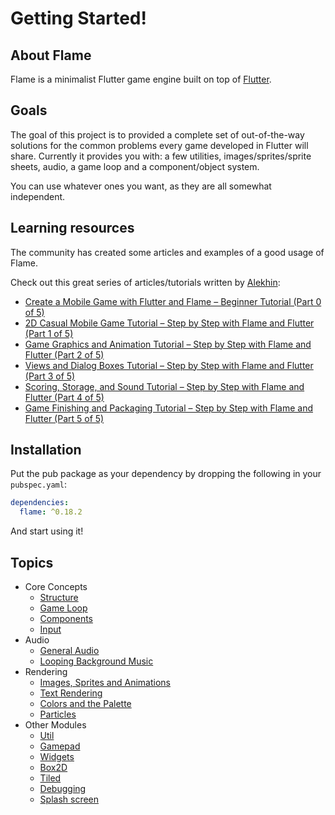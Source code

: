 # Getting Started!

## About Flame

Flame is a minimalist Flutter game engine built on top of [Flutter](https://flutter.dev/).

## Goals

The goal of this project is to provided a complete set of out-of-the-way solutions for the common problems every game developed in Flutter will share.
Currently it provides you with: a few utilities, images/sprites/sprite sheets, audio, a game loop and a component/object system.

You can use whatever ones you want, as they are all somewhat independent.

## Learning resources

The community has created some articles and examples of a good usage of Flame.

Check out this great series of articles/tutorials written by [Alekhin](https://github.com/japalekhin):

 * [Create a Mobile Game with Flutter and Flame – Beginner Tutorial (Part 0 of 5)](https://jap.alekhin.io/create-mobile-game-flutter-flame-beginner-tutorial)
 * [2D Casual Mobile Game Tutorial – Step by Step with Flame and Flutter (Part 1 of 5)](https://jap.alekhin.io/2d-casual-mobile-game-tutorial-flame-flutter-part-1)
 * [Game Graphics and Animation Tutorial – Step by Step with Flame and Flutter (Part 2 of 5)](https://jap.alekhin.io/game-graphics-and-animation-tutorial-flame-flutter-part-2)
 * [Views and Dialog Boxes Tutorial – Step by Step with Flame and Flutter (Part 3 of 5)](https://jap.alekhin.io/views-dialog-boxes-tutorial-flame-flutter-part-3)
 * [Scoring, Storage, and Sound Tutorial – Step by Step with Flame and Flutter (Part 4 of 5)](https://jap.alekhin.io/scoring-storage-sound-tutorial-flame-flutter-part-4)
 * [Game Finishing and Packaging Tutorial – Step by Step with Flame and Flutter (Part 5 of 5)](https://jap.alekhin.io/game-finishing-packaging-tutorial-flame-flutter-part-5)

## Installation

Put the pub package as your dependency by dropping the following in your `pubspec.yaml`:


```yaml
dependencies:
  flame: ^0.18.2
```

And start using it!

## Topics

 * Core Concepts
   - [Structure](structure.md)
   - [Game Loop](game.md)
   - [Components](components.md)
   - [Input](input.md)
 * Audio
   - [General Audio](audio.md)
   - [Looping Background Music](bgm.md)
 * Rendering
   - [Images, Sprites and Animations](images.md)
   - [Text Rendering](text.md)
   - [Colors and the Palette](palette.md)
   - [Particles](particles.md)
 * Other Modules
   - [Util](util.md)
   - [Gamepad](gamepad.md)
   - [Widgets](widgets.md)
   - [Box2D](box2d.md)
   - [Tiled](tiled.md)
   - [Debugging](debug.md)
   - [Splash screen](splash_screen.md)
